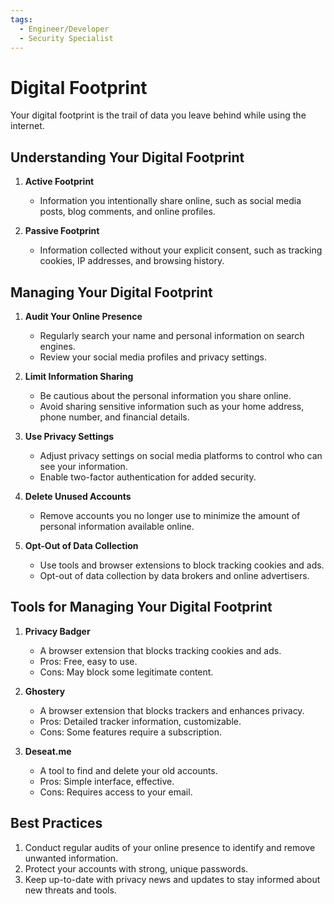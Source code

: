```yaml
---
tags:
  - Engineer/Developer
  - Security Specialist
---
```


# Digital Footprint

Your digital footprint is the trail of data you leave behind while using the internet.

## Understanding Your Digital Footprint

1. **Active Footprint**
   - Information you intentionally share online, such as social media posts, blog comments, and online profiles.

2. **Passive Footprint**
   - Information collected without your explicit consent, such as tracking cookies, IP addresses, and browsing history.

## Managing Your Digital Footprint

1. **Audit Your Online Presence**
   - Regularly search your name and personal information on search engines.
   - Review your social media profiles and privacy settings.

2. **Limit Information Sharing**
   - Be cautious about the personal information you share online.
   - Avoid sharing sensitive information such as your home address, phone number, and financial details.

3. **Use Privacy Settings**
   - Adjust privacy settings on social media platforms to control who can see your information.
   - Enable two-factor authentication for added security.

4. **Delete Unused Accounts**
   - Remove accounts you no longer use to minimize the amount of personal information available online.

5. **Opt-Out of Data Collection**
   - Use tools and browser extensions to block tracking cookies and ads.
   - Opt-out of data collection by data brokers and online advertisers.

## Tools for Managing Your Digital Footprint

1. **Privacy Badger**
   - A browser extension that blocks tracking cookies and ads.
   - Pros: Free, easy to use.
   - Cons: May block some legitimate content.

2. **Ghostery**
   - A browser extension that blocks trackers and enhances privacy.
   - Pros: Detailed tracker information, customizable.
   - Cons: Some features require a subscription.

3. **Deseat.me**
   - A tool to find and delete your old accounts.
   - Pros: Simple interface, effective.
   - Cons: Requires access to your email.

## Best Practices

1. Conduct regular audits of your online presence to identify and remove unwanted information.
2. Protect your accounts with strong, unique passwords.
3. Keep up-to-date with privacy news and updates to stay informed about new threats and tools.
